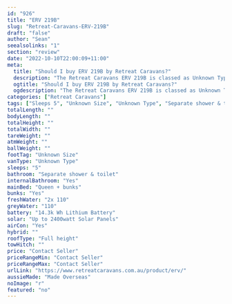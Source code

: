 ```yaml
---
id: "926"
title: "ERV 219B"
slug: "Retreat-Caravans-ERV-219B"
draft: "false"
author: "Sean"
seealsolinks: "1"
section: "review"
date: "2022-10-10T22:00:09+11:00"
meta:
  title: "Should I buy ERV 219B by Retreat Caravans?"
  description: "The Retreat Caravans ERV 219B is classed as Unknown Type, and sleeps 5 people. It is Made Overseas and comes in at Unknown Size. It generally has Separate shower & toilet."
  ogtitle: "Should I buy ERV 219B by Retreat Caravans?"
  ogdescription: "The Retreat Caravans ERV 219B is classed as Unknown Type, and sleeps 5 people. It is Made Overseas and comes in at Unknown Size. It generally has Separate shower & toilet."
categories: ["Retreat Caravans"]
tags: ["Sleeps 5", "Unknown Size", "Unknown Type", "Separate shower & toilet", "Full height", "Price Unknown", "Made Overseas"]
totalLength: ""
bodyLength: ""
totalHeight: ""
totalWidth: ""
tareWeight: ""
atmWeight: ""
ballWeight: ""
footTag: "Unknown Size"
vanType: "Unknown Type"
sleeps: "5"
bathroom: "Separate shower & toilet"
internalBathroom: "Yes"
mainBed: "Queen + bunks"
bunks: "Yes"
freshWater: "2x 110"
greyWater: "110"
battery: "14.3k Wh Lithium Battery"
solar: "Up to 2400watt Solar Panels"
airCon: "Yes"
hybrid: ""
roofType: "Full height"
towHitch: ""
price: "Contact Seller"
priceRangeMin: "Contact Seller"
priceRangeMax: "Contact Seller"
urlLink: "https://www.retreatcaravans.com.au/product/erv/"
aussieMade: "Made Overseas"
noImage: "r"
featured: "no"
---
```

